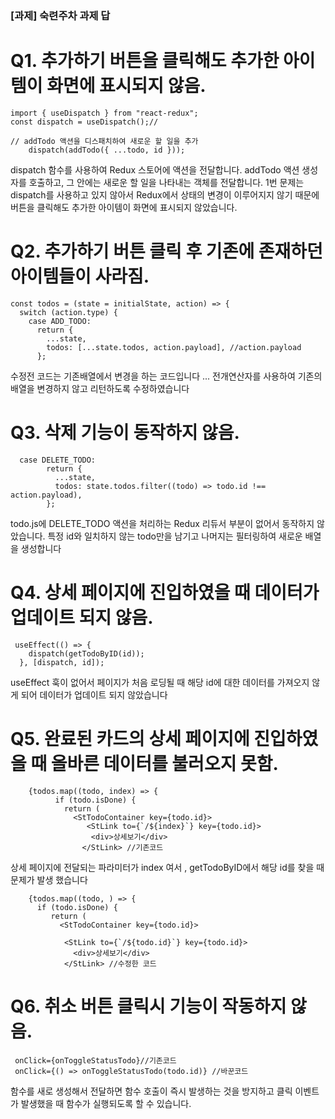 ### [과제] 숙련주차 과제 답


# Q1. 추가하기 버튼을 클릭해도 추가한 아이템이 화면에 표시되지 않음.

```
import { useDispatch } from "react-redux";
const dispatch = useDispatch();//    

// addTodo 액션을 디스패치하여 새로운 할 일을 추가
    dispatch(addTodo({ ...todo, id }));
```
dispatch 함수를 사용하여 Redux 스토어에 액션을 전달합니다.
addTodo 액션 생성자를 호출하고, 그 안에는 새로운 할 일을 나타내는 객체를 전달합니다.
 1번 문제는 dispatch를 사용하고 있지 않아서  Redux에서 상태의 변경이 이루어지지 않기 때문에 버튼을 클릭해도 추가한 아이템이 화면에 표시되지 않았습니다.

# Q2. 추가하기 버튼 클릭 후 기존에 존재하던 아이템들이 사라짐.
```
const todos = (state = initialState, action) => {
  switch (action.type) {
    case ADD_TODO:
      return {
        ...state,
        todos: [...state.todos, action.payload], //action.payload
      };
```
수정전 코드는 기존배열에서 변경을 하는 코드입니다 ... 전개연산자를 사용하여 기존의 배열을 변경하지 않고 리턴하도록 수정하였습니다

# Q3. 삭제 기능이 동작하지 않음.
```
  case DELETE_TODO:
        return {
          ...state,
          todos: state.todos.filter((todo) => todo.id !== action.payload),
        };
```

todo.js에 DELETE_TODO 액션을 처리하는 Redux 리듀서 부분이 없어서 동작하지 않았습니다.
특정 id와 일치하지 않는 todo만을 남기고 나머지는 필터링하여 새로운 배열을 생성합니다


# Q4. 상세 페이지에 진입하였을 때 데이터가 업데이트 되지 않음.
```
 useEffect(() => {
    dispatch(getTodoByID(id));
  }, [dispatch, id]); 
```
useEffect 훅이 없어서 
페이지가 처음 로딩될 때 해당 id에 대한 데이터를 가져오지 않게 되어
데이터가 업데이트 되지 않았습니다


# Q5. 완료된 카드의 상세 페이지에 진입하였을 때 올바른 데이터를 불러오지 못함.
```
    {todos.map((todo, index) => {
          if (todo.isDone) {
            return (
              <StTodoContainer key={todo.id}>
                 <StLink to={`/${index}`} key={todo.id}>
                  <div>상세보기</div>
                </StLink> //기존코드 
 ```            
상세 페이지에 전달되는 파라미터가 index 여서 , getTodoByID에서 해당 id를 찾을 때 문제가 발생 했습니다
```
    {todos.map((todo, ) => {
      if (todo.isDone) {
         return (
           <StTodoContainer key={todo.id}>
            
            <StLink to={`/${todo.id}`} key={todo.id}>
              <div>상세보기</div>
            </StLink> //수정한 코드
```

# Q6. 취소 버튼 클릭시 기능이 작동하지 않음.

```
 onClick={onToggleStatusTodo}//기존코드
 onClick={() => onToggleStatusTodo(todo.id)} //바꾼코드

 ```
함수를 새로 생성해서 전달하면 함수 호출이 즉시 발생하는 것을 방지하고
클릭 이벤트가 발생했을 때 함수가 실행되도록 할 수 있습니다.